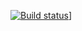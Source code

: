 [![Build status](https://shilohmadsen.visualstudio.com/Halloween%202018%20-%20Murder%20Mansion/_apis/build/status/Halloween%202018%20-%20Murder%20Mansion-CI?branch=Halloween2018)](https://shilohmadsen.visualstudio.com/Halloween%202018%20-%20Murder%20Mansion/_build/latest?definitionId=3&branch=Halloween2018)]
